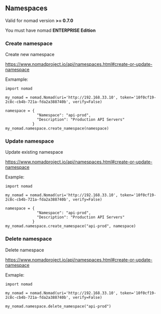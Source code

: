 ## Namespaces

Valid for nomad version **>= 0.7.0**

You must have nomad **ENTERPRISE Edition**

### Create namespace

Create new namespace

https://www.nomadproject.io/api/namespaces.html#create-or-update-namespace

Exmample:

```
import nomad

my_nomad = nomad.Nomad(uri='http://192.168.33.10', token='10f0cf19-2c8c-cb4b-721a-fda2a388740b', verify=False)

namespace = {
              "Namespace": "api-prod",
              "Description": "Production API Servers"
            }
my_nomad.namespace.create_namespace(namespace)
```

### Update namespace

Update existing namespace

https://www.nomadproject.io/api/namespaces.html#create-or-update-namespace

Example:

```
import nomad

my_nomad = nomad.Nomad(uri='http://192.168.33.10', token='10f0cf19-2c8c-cb4b-721a-fda2a388740b', verify=False)

namespace = {
              "Namespace": "api-prod",
              "Description": "Production API Servers"
            }
my_nomad.namespace.create_namespace("api-prod", namespace)
```

### Delete namespace

Delete namespace

https://www.nomadproject.io/api/namespaces.html#create-or-update-namespace

Exmaple:

```
import nomad

my_nomad = nomad.Nomad(uri='http://192.168.33.10', token='10f0cf19-2c8c-cb4b-721a-fda2a388740b', verify=False)

my_nomad.namespace.delete_namespace("api-prod")
```
